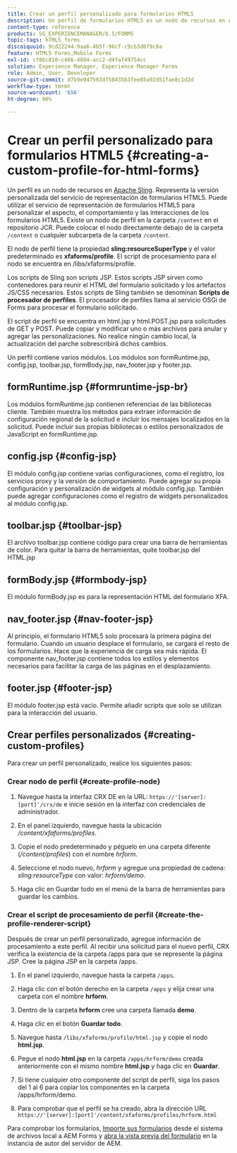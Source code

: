 ```yaml
---
title: Crear un perfil personalizado para formularios HTML5
description: Un perfil de formularios HTML5 es un nodo de recursos en Apache Sling. Representa una versión personalizada del servicio de procesamiento de formularios HTML5.
content-type: reference
products: SG_EXPERIENCEMANAGER/6.5/FORMS
topic-tags: hTML5_forms
discoiquuid: 9cd22244-9aa6-4b5f-96cf-c9cb3d6f9c8a
feature: HTML5 Forms,Mobile Forms
exl-id: cf86c810-c466-4894-acc2-d4faf49754cc
solution: Experience Manager, Experience Manager Forms
role: Admin, User, Developer
source-git-commit: d7b9e947503df58435b3fee85a92d51fae8c1d2d
workflow-type: tm+mt
source-wordcount: '656'
ht-degree: 96%

---
```


# Crear un perfil personalizado para formularios HTML5 {#creating-a-custom-profile-for-html-forms}

Un perfil es un nodo de recursos en [Apache Sling](https://sling.apache.org/). Representa la versión personalizada del servicio de representación de formularios HTML5. Puede utilizar el servicio de representación de formularios HTML5 para personalizar el aspecto, el comportamiento y las interacciones de los formularios HTML5. Existe un nodo de perfil en la carpeta `/content` en el repositorio JCR. Puede colocar el nodo directamente debajo de la carpeta `/content` o cualquier subcarpeta de la carpeta `/content`.

El nodo de perfil tiene la propiedad **sling:resourceSuperType** y el valor predeterminado es **xfaforms/profile**. El script de procesamiento para el nodo se encuentra en /libs/xfaforms/profile.

Los scripts de Sling son scripts JSP. Estos scripts JSP sirven como contenedores para reunir el HTML del formulario solicitado y los artefactos JS/CSS necesarios. Estos scripts de Sling también se denominan **Scripts de procesador de perfiles**. El procesador de perfiles llama al servicio OSGi de Forms para procesar el formulario solicitado.

El script de perfil se encuentra en html.jsp y html.POST.jsp para solicitudes de GET y POST. Puede copiar y modificar uno o más archivos para anular y agregar las personalizaciones. No realice ningún cambio local, la actualización del parche sobrescribirá dichos cambios.

Un perfil contiene varios módulos. Los módulos son formRuntime.jsp, config.jsp, toolbar.jsp, formBody.jsp, nav_footer.jsp y footer.jsp.

## formRuntime.jsp {#formruntime-jsp-br}

Los módulos formRuntime.jsp contienen referencias de las bibliotecas cliente. También muestra los métodos para extraer información de configuración regional de la solicitud e incluir los mensajes localizados en la solicitud. Puede incluir sus propias bibliotecas o estilos personalizados de JavaScript en formRuntime.jsp.

## config.jsp {#config-jsp}

El módulo config.jsp contiene varias configuraciones, como el registro, los servicios proxy y la versión de comportamiento. Puede agregar su propia configuración y personalización de widgets al módulo config.jsp. También puede agregar configuraciones como el registro de widgets personalizados al módulo config.jsp.

## toolbar.jsp {#toolbar-jsp}

El archivo toolbar.jsp contiene código para crear una barra de herramientas de color. Para quitar la barra de herramientas, quite toolbar.jsp del HTML.jsp

## formBody.jsp {#formbody-jsp}

El módulo formBody.jsp es para la representación HTML del formulario XFA.

## nav_footer.jsp {#nav-footer-jsp}

Al principio, el formulario HTML5 solo procesará la primera página del formulario. Cuando un usuario desplace el formulario, se cargará el resto de los formularios. Hace que la experiencia de carga sea más rápida. El componente nav_footer.jsp contiene todos los estilos y elementos necesarios para facilitar la carga de las páginas en el desplazamiento.

## footer.jsp {#footer-jsp}

El módulo footer.jsp está vacío. Permite añadir scripts que solo se utilizan para la interacción del usuario.

## Crear perfiles personalizados {#creating-custom-profiles}

Para crear un perfil personalizado, realice los siguientes pasos:

### Crear nodo de perfil {#create-profile-node}

1. Navegue hasta la interfaz CRX DE en la URL: `https://'[server]:[port]'/crx/de` e inicie sesión en la interfaz con credenciales de administrador.

1. En el panel izquierdo, navegue hasta la ubicación */content/xfaforms/profiles*.

1. Copie el nodo predeterminado y péguelo en una carpeta diferente (*/content/profiles*) con el nombre *hrform*.

1. Seleccione el nodo nuevo, *hrform* y agregue una propiedad de cadena: *sling:resourceType* con valor: *hrform/demo*.

1. Haga clic en Guardar todo en el menú de la barra de herramientas para guardar los cambios.

### Crear el script de procesamiento de perfil {#create-the-profile-renderer-script}

Después de crear un perfil personalizado, agregue información de procesamiento a este perfil. Al recibir una solicitud para el nuevo perfil, CRX verifica la existencia de la carpeta /apps para que se represente la página JSP. Cree la página JSP en la carpeta /apps.

1. En el panel izquierdo, navegue hasta la carpeta `/apps`.
1. Haga clic con el botón derecho en la carpeta `/apps` y elija crear una carpeta con el nombre **hrform**.
1. Dentro de la carpeta **hrform** cree una carpeta llamada **demo**.
1. Haga clic en el botón **Guardar todo**.
1. Navegue hasta `/libs/xfaforms/profile/html.jsp` y copie el nodo **html.jsp**.
1. Pegue el nodo **html.jsp** en la carpeta `/apps/hrform/demo` creada anteriormente con el mismo nombre **html.jsp** y haga clic en **Guardar**.
1. Si tiene cualquier otro componente del script de perfil, siga los pasos del 1 al 6 para copiar los componentes en la carpeta /apps/hrform/demo.

1. Para comprobar que el perfil se ha creado, abra la dirección URL `https://'[server]:[port]'/content/xfaforms/profiles/hrform.html`

Para comprobar los formularios, [Importe sus formularios](/help/forms/using/get-xdp-pdf-documents-aem.md) desde el sistema de archivos local a AEM Forms y [abra la vista previa del formulario](/help/forms/using/previewing-forms.md) en la instancia de autor del servidor de AEM.
